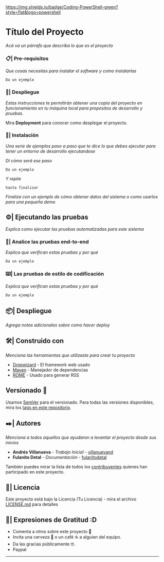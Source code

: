 https://img.shields.io/badge/Coding-PowerShell-green?style=flat&logo=powershell

# Título del Proyecto

_Acá va un párrafo que describa lo que es el proyecto_

### 📋| Pre-requisitos 

_Que cosas necesitas para instalar el software y como instalarlas_

```
Da un ejemplo
```

### 🚀| Despliegue

_Estas instrucciones te permitirán obtener una copia del proyecto en funcionamiento en tu máquina local para propósitos de desarrollo y pruebas._

Mira **Deployment** para conocer como desplegar el proyecto.

### 🔧| Instalación 

_Una serie de ejemplos paso a paso que te dice lo que debes ejecutar para tener un entorno de desarrollo ejecutandose_

_Dí cómo será ese paso_

```
Da un ejemplo
```

_Y repite_

```
hasta finalizar
```

_Finaliza con un ejemplo de cómo obtener datos del sistema o como usarlos para una pequeña demo_

## ⚙️| Ejecutando las pruebas 

_Explica como ejecutar las pruebas automatizadas para este sistema_

### 🔩| Analice las pruebas end-to-end 

_Explica que verifican estas pruebas y por qué_

```
Da un ejemplo
```

### ⌨️| Las pruebas de estilo de codificación 

_Explica que verifican estas pruebas y por qué_

```
Da un ejemplo
```

## 📦| Despliegue

_Agrega notas adicionales sobre como hacer deploy_

## 🛠️| Construido con 

_Menciona las herramientas que utilizaste para crear tu proyecto_

* [Dropwizard](http://www.dropwizard.io/1.0.2/docs/) - El framework web usado
* [Maven](https://maven.apache.org/) - Manejador de dependencias
* [ROME](https://rometools.github.io/rome/) - Usado para generar RSS

## Versionado 📌

Usamos [SemVer](http://semver.org/) para el versionado. Para todas las versiones disponibles, mira los [tags en este repositorio](https://github.com/tu/proyecto/tags).

## ✒️| Autores 

_Menciona a todos aquellos que ayudaron a levantar el proyecto desde sus inicios_

* **Andrés Villanueva** - *Trabajo Inicial* - [villanuevand](https://github.com/villanuevand)
* **Fulanito Detal** - *Documentación* - [fulanitodetal](#fulanito-de-tal)

También puedes mirar la lista de todos los [contribuyentes](https://github.com/your/project/contributors) quíenes han participado en este proyecto. 

## 📄| Licencia 

Este proyecto está bajo la Licencia (Tu Licencia) - mira el archivo [LICENSE.md](LICENSE.md) para detalles

## 🎁| Expresiones de Gratitud :D

* Comenta a otros sobre este proyecto 📢
* Invita una cerveza 🍺 o un café ☕ a alguien del equipo. 
* Da las gracias públicamente 🤓.
* Paypal


---
